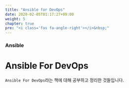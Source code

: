 ```yaml
---
title: "Ansible for DevOps"
date: 2020-02-05T01:17:27+09:00
weight: 5
chapter: true
pre: "<i class='fas fa-angle-right'></i>&nbsp;"
---
```


### Ansible

# Ansible For DevOps

`Ansible For DevOps`라는 책에 대해 공부하고 정리한 것들입니다.